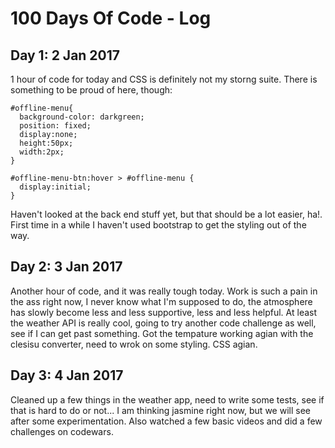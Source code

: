 # 100 Days Of Code - Log

## Day 1: 2 Jan 2017

1 hour of code for today and CSS is definitely not my storng suite.  There is something to be proud of here, though:

```
#offline-menu{
  background-color: darkgreen;
  position: fixed;
  display:none;
  height:50px;
  width:2px;
}

#offline-menu-btn:hover > #offline-menu {
  display:initial;
}
```
Haven't looked at the back end stuff yet, but that should be a lot easier, ha!.  First time in a while I haven't used bootstrap to get the styling out of the way.

## Day 2: 3 Jan 2017

Another hour of code, and it was really tough today.  Work is such a pain in the ass right now, I never know what I'm supposed to do, the atmosphere has slowly become less and less supportive, less and less helpful.  At least the weather API is really cool, going to try another code challenge as well, see if I can get past something.  Got the tempature working agian with the clesisu converter, need to wrok on some styling.  CSS agian.

## Day 3: 4 Jan 2017

Cleaned up a few things in the weather app, need to write some tests, see if that is hard to do or not...   I am thinking jasmine right now, but we will see after some experimentation.  Also watched a few basic videos and did a few challenges on codewars.


